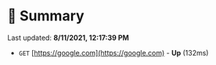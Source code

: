 # 📖 Summary
Last updated: **8/11/2021, 12:17:39 PM**

- `GET` [https://google.com](https://google.com) - **Up** (132ms)
